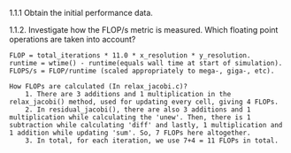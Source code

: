 1.1.1 Obtain the initial performance data.

1.1.2. Investigate how the FLOP/s metric is measured. Which floating point operations are taken into account?

    FLOP = total_iterations * 11.0 * x_resolution * y_resolution.
    runtime = wtime() - runtime(equals wall time at start of simulation).
    FLOPS/s = FLOP/runtime (scaled appropriately to mega-, giga-, etc).

    How FLOPs are calculated (In relax_jacobi.c)?
        1. There are 3 additions and 1 multiplication in the relax_jacobi() method, used for updating every cell, giving 4 FLOPs.
        2. In residual_jacobi(), there are also 3 additions and 1 multiplication while calculating the 'unew'. Then, there is 1 subtraction while calculating 'diff' and lastly, 1 multiplication and 1 addition while updating 'sum'. So, 7 FLOPs here altogether.
        3. In total, for each iteration, we use 7+4 = 11 FLOPs in total.